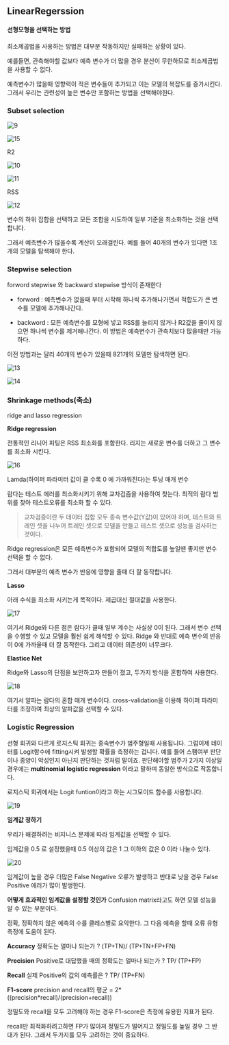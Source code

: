 ## LinearRegerssion

#### 선형모형을 선택하는 방법

최소제곱법을 사용하는 방법은 대부분 작동하지만 실패하는 상황이 있다.

예를들면, 관측해야할 값보다 예측 변수가 더 많을 경우 분산이 무한하므로 최소제곱법을 사용할 수 없다.

예측변수가 많을때 영향력이 적은 변수들이 추가되고 이는 모델의 복잡도를 증가시킨다. 그래서 우리는 관련성이 높은 변수만 포함하는 방법을 선택해야한다.



### Subset selection

![9](./images/9.png)

![15](./images/15.png)

R2

![10](./images/10.png)

![11](./images/11.png)

RSS

![12](./images/12.png)



변수의 하위 집합을 선택하고 모든 조합을 시도하여 일부 기준을 최소화하는 것을 선택합니다.

그래서 예측변수가 많을수록 계산이 오래걸린다. 예를 들어 40개의 변수가 있다면 1조개의 모델을 탐색해야 한다.



### Stepwise selection

forword stepwise 와 backward stepwise 방식이 존재한다

- forword : 예측변수가 없을때 부터 시작해 하나씩 추가해나가면서 적합도가 큰 변수를 모델에 추가해나간다.

- backword : 모든 예측변수를 모형에 넣고 RSS를 늘리지 않거나 R2값을 줄이지 않으면 하나씩 변수를 제거해나간다. 이 방법은 예측변수가 관측치보다 많을때만 가능하다.

이전 방법과는 달리 40개의 변수가 있을때 821개의 모델만 탐색하면 된다.

![13](./images/13.png)

![14](./images/14.png)



### Shrinkage methods(축소)

ridge and lasso regression 



**Ridge regression**

전통적인 리니어 피팅은 RSS 최소화를 포함한다. 리지는 새로운 변수를 더하고 그 변수를 최소화 시킨다.

![16](./images/16.png)



Lamda(하이퍼 파라미터 값이 클 수록 0 에 가까워진다)는 투닝 매개 변수

람다는 테스트 에러를 최소화시키기 위해 교차검즘을 사용하여 찾는다. 최적의 람다 범위를 찾아 테스트오류를 최소화 할 수 있다.

> 교차검증이란 두 데이터 집합 모두 종속 변수값(Y값)이 있어야 하며, 테스트와 트레인 셋을 나누어 트레인 셋으로 모델을 만들고 테스트 셋으로 성능을 검사하는 것이다.

Ridge regression은 모든 예측변수가 포함되어 모델의 적합도를 높일땐 좋지만 변수 선택을 할 수 없다.

그래서 대부분의 예측 변수가 반응에 영향을 줄때 더 잘 동작합니다.

**Lasso**

아래 수식을 최소화 시키는게 목적이다. 제곱대신 절대값을 사용한다.

![17](./images/17.png)

여기서 Ridge와 다른 점은 람다가 클때 일부 계수는 사실상 0이 된다. 그래서 변수 선택을 수행할 수 있고 모델을 훨씬 쉽게 해석할 수 있다. Ridge 와 반대로 예측 변수의 반응이 0에 가까울때 더 잘 동작한다. 그리고 데이터 의존성이 너무크다.



**Elastice Net**

Ridge와 Lasso의 단점을 보안하고자 만들어 졌고, 두가지 방식을 혼합하여 사용한다.

![18](./images/18.png)

여기서 알파는 람다의 혼합 매개 변수이다. cross-validation을 이용해 하이퍼 파라미터를 조정하여 최상의 알파값을 선택할 수 있다.



### Logistic Regression

선형 회귀와 다르게 로지스틱 회귀는 종속변수가 범주형일때 사용됩니다.  그럼이제 데이터를 Logit함수에 fitting시켜 발생할 확률을 측정하는 겁니다. 예를 들어 스팸여부 판단이나 종양이 악성인지 아닌지 판단하는 것처럼 말이죠. 판단해야할 범주가 2가지 이상일 경우에는 **multinomial logistic regression** 이라고 말하며 동일한 방식으로 작동합니다.

로지스틱 회귀에서는 Logit funtion이라고 하는 시그모이드 함수를 사용합니다.

![19](./images/19.png)

**임계값 정하기**

우리가 해결하려는 비지니스 문제에 따라 임계값을 선택할 수 있다.

임계값을 0.5 로 설정했을때 0.5 이상의 값은 1 그 이하의 값은 0 이라 나눌수 있다.

![20](./images/20.png)



임계값이 높을 경우 더많은 False Negative 오류가 발생하고 반대로 낮을 경우 False Positive 에러가 많이 발생한다.

**어떻게 효과적인 임계값을 설정할 것인가** Confusion matrix라고도 하면 모델 성능을 알 수 있는 부분이다.

정확, 정확하지 않은 예측의 수를 클레스별로 요악한다. 그 다음 예측을 할때 오류 유형 측정에 도움이 된다.

**Accuracy** 정확도는 얼마나 되는가 ? (TP+TN)/ (TP+TN+FP+FN)

**Precision** Positive로 대답했을 때의 정확도는 얼마나 되는가 ? TP/ (TP+FP)

**Recall** 실제 Positive의 값의 예측률은 ? TP/ (TP+FN)

**F1-score** precision and recall의 평균 = 2\*((precision\*recall)/(precision+recall))

정밀도와 recall을 모두 고려해야 하는 경우 F1-score은 측정에 유용한 지표가 된다.

recall만 최적화하려고하면 FP가 많아져 정밀도가 떨어지고 정밀도를 높일 경우 그 반대가 된다. 그래서 두가지를 모두 고려하는 것이 중요하다.











